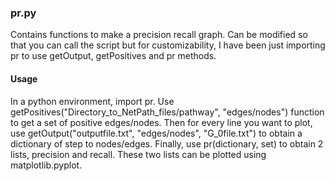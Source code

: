 ### pr.py
Contains functions to make a precision recall graph. Can be modified so that you can call the script but for customizability, I have been just importing pr to use getOutput, getPositives and pr methods.

#### Usage
In a python environment, import pr. Use getPositives("Directory_to_NetPath_files/pathway", "edges/nodes") function to get a set of positive edges/nodes. Then for every line you want to plot, use getOutput("outputfile.txt", "edges/nodes", "G_0file.txt") to obtain a dictionary of step to nodes/edges. Finally, use pr(dictionary, set) to obtain 2 lists, precision and recall. These two lists can be plotted using matplotlib.pyplot.
